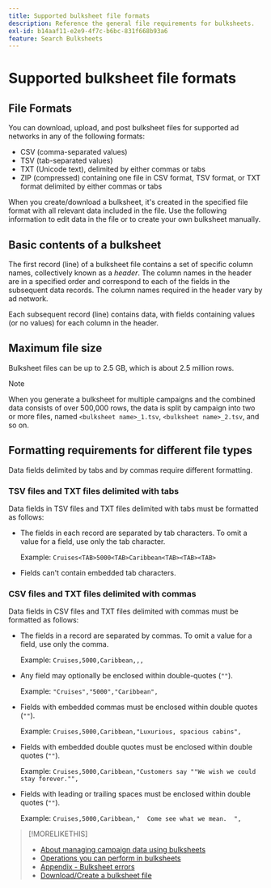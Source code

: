 ```yaml
---
title: Supported bulksheet file formats
description: Reference the general file requirements for bulksheets.
exl-id: b14aaf11-e2e9-4f7c-b6bc-831f668b93a6
feature: Search Bulksheets
---
```

# Supported bulksheet file formats

## File Formats

You can download, upload, and post bulksheet files for supported ad networks in any of the following formats:

* CSV (comma-separated values)
* TSV (tab-separated values)
* TXT (Unicode text), delimited by either commas or tabs
* ZIP (compressed) containing one file in CSV format, TSV format, or TXT format delimited by either commas or tabs

When you create/download a bulksheet, it's created in the specified file format with all relevant data included in the file. Use the following information to edit data in the file or to create your own bulksheet manually.  

## Basic contents of a bulksheet

The first record (line) of a bulksheet file contains a set of specific column names, collectively known as a <i>header</i>. The column names in the header are in a specified order and correspond to each of the fields in the subsequent data records. The column names required in the header vary by ad network.

Each subsequent record (line) contains data, with fields containing values (or no values) for each column in the header.

## Maximum file size

Bulksheet files can be up to 2.5 GB, which is about 2.5 million rows.

>[!NOTE]
>
>When you generate a bulksheet for multiple campaigns and the combined data consists of over 500,000 rows, the data is split by campaign into two or more files, named `<bulksheet name>_1.tsv`, `<bulksheet name>_2.tsv`, and so on.

## Formatting requirements for different file types

Data fields delimited by tabs and by commas require different formatting.

### TSV files and TXT files delimited with tabs

Data fields in TSV files and TXT files delimited with tabs must be formatted as follows:

* The fields in each record are separated by tab characters. To omit a value for a field, use only the tab character.

  Example: `Cruises<TAB>5000<TAB>Caribbean<TAB><TAB><TAB>`

* Fields can't contain embedded tab characters.

### CSV files and TXT files delimited with commas

Data fields in CSV files and TXT files delimited with commas must be formatted as follows:

* The fields in a record are separated by commas. To omit a value for a field, use only the comma.

  Example: `Cruises,5000,Caribbean,,,`

* Any field may optionally be enclosed within double-quotes (`""`).

  Example:  `"Cruises","5000","Caribbean",`

* Fields with embedded commas must be enclosed within double quotes (`""`).

  Example: `Cruises,5000,Caribbean,"Luxurious, spacious cabins",`

* Fields with embedded double quotes must be enclosed within double quotes (`""`).

  Example: `Cruises,5000,Caribbean,"Customers say ""We wish we could stay forever."",`

* Fields with leading or trailing spaces must be enclosed within double quotes (`""`).

  Example: `Cruises,5000,Caribbean,"  Come see what we mean.  ",`

>[!MORELIKETHIS]
>
>* [About managing campaign data using bulksheets](../bulksheet-about.md)
>* [Operations you can perform in bulksheets](bulksheet-operations.md)
>* [Appendix - Bulksheet errors](../bulksheet-errors.md)
>* [Download/Create a bulksheet file](../bulksheet-download.md)
